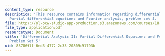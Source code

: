 ```yaml
---
content_type: resource
description: 'This resource contains information regarding differential analysis II:
  Partial differential equations and Fourier analysis, problem set 5.'
file: https://ol-ocw-studio-app-production.s3.amazonaws.com/courses/18-156-differential-analysis-ii-partial-differential-equations-and-fourier-analysis-spring-2016/8378691f6ed347722c3320809c91793b_MIT18_156S16_pset5.pdf
file_type: application/pdf
resourcetype: Document
title: 'Differential Analysis II: Partial Differential Equations and Fourier Analysis,
  Problem Set 5'
uid: 8378691f-6ed3-4772-2c33-20809c91793b
---
```

